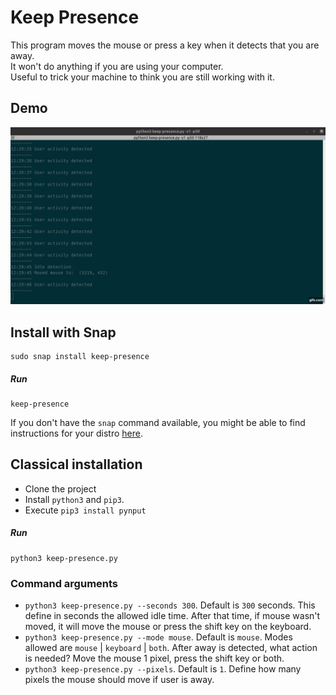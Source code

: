 # Keep Presence

This program moves the mouse or press a key when it detects that you are away.  
It won't do anything if you are using your computer.  
Useful to trick your machine to think you are still working with it. 

## Demo

[![Demo](demo/demo.gif)](https://github.com/carrot69/keep-presence)

## Install with Snap

```
sudo snap install keep-presence
```

##### Run

```
keep-presence
```

If you don't have the `snap` command available, you might be able to find instructions for your distro [here](https://docs.snapcraft.io/core/install).

## Classical installation

- Clone the project
- Install `python3` and `pip3`.
- Execute `pip3 install pynput`

##### Run

```
python3 keep-presence.py
```

### Command arguments

- `python3 keep-presence.py --seconds 300`. Default is `300` seconds. This define in seconds the allowed idle time. After that time, if mouse wasn't moved, it will move the mouse or press the shift key on the keyboard.
- `python3 keep-presence.py --mode mouse`. Default is `mouse`. Modes allowed are `mouse` | `keyboard` | `both`. After away is detected, what action is needed? Move the mouse 1 pixel, press the shift key or both. 
- `python3 keep-presence.py --pixels`. Default is `1`. Define how many pixels the mouse should move if user is away. 
